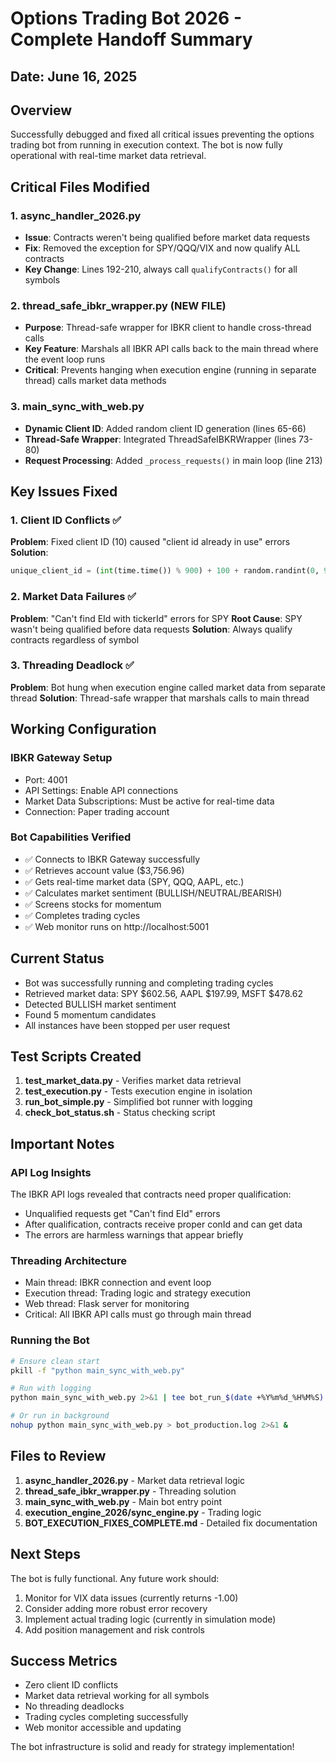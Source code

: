 # Options Trading Bot 2026 - Complete Handoff Summary
## Date: June 16, 2025

## Overview
Successfully debugged and fixed all critical issues preventing the options trading bot from running in execution context. The bot is now fully operational with real-time market data retrieval.

## Critical Files Modified

### 1. **async_handler_2026.py**
- **Issue**: Contracts weren't being qualified before market data requests
- **Fix**: Removed the exception for SPY/QQQ/VIX and now qualify ALL contracts
- **Key Change**: Lines 192-210, always call `qualifyContracts()` for all symbols

### 2. **thread_safe_ibkr_wrapper.py** (NEW FILE)
- **Purpose**: Thread-safe wrapper for IBKR client to handle cross-thread calls
- **Key Feature**: Marshals all IBKR API calls back to the main thread where the event loop runs
- **Critical**: Prevents hanging when execution engine (running in separate thread) calls market data methods

### 3. **main_sync_with_web.py**
- **Dynamic Client ID**: Added random client ID generation (lines 65-66)
- **Thread-Safe Wrapper**: Integrated ThreadSafeIBKRWrapper (lines 73-80)
- **Request Processing**: Added `_process_requests()` in main loop (line 213)

## Key Issues Fixed

### 1. Client ID Conflicts ✅
**Problem**: Fixed client ID (10) caused "client id already in use" errors
**Solution**: 
```python
unique_client_id = (int(time.time()) % 900) + 100 + random.randint(0, 99)
```

### 2. Market Data Failures ✅
**Problem**: "Can't find EId with tickerId" errors for SPY
**Root Cause**: SPY wasn't being qualified before data requests
**Solution**: Always qualify contracts regardless of symbol

### 3. Threading Deadlock ✅
**Problem**: Bot hung when execution engine called market data from separate thread
**Solution**: Thread-safe wrapper that marshals calls to main thread

## Working Configuration

### IBKR Gateway Setup
- Port: 4001
- API Settings: Enable API connections
- Market Data Subscriptions: Must be active for real-time data
- Connection: Paper trading account

### Bot Capabilities Verified
- ✅ Connects to IBKR Gateway successfully
- ✅ Retrieves account value ($3,756.96)
- ✅ Gets real-time market data (SPY, QQQ, AAPL, etc.)
- ✅ Calculates market sentiment (BULLISH/NEUTRAL/BEARISH)
- ✅ Screens stocks for momentum
- ✅ Completes trading cycles
- ✅ Web monitor runs on http://localhost:5001

## Current Status
- Bot was successfully running and completing trading cycles
- Retrieved market data: SPY $602.56, AAPL $197.99, MSFT $478.62
- Detected BULLISH market sentiment
- Found 5 momentum candidates
- All instances have been stopped per user request

## Test Scripts Created
1. **test_market_data.py** - Verifies market data retrieval
2. **test_execution.py** - Tests execution engine in isolation
3. **run_bot_simple.py** - Simplified bot runner with logging
4. **check_bot_status.sh** - Status checking script

## Important Notes

### API Log Insights
The IBKR API logs revealed that contracts need proper qualification:
- Unqualified requests get "Can't find EId" errors
- After qualification, contracts receive proper conId and can get data
- The errors are harmless warnings that appear briefly

### Threading Architecture
- Main thread: IBKR connection and event loop
- Execution thread: Trading logic and strategy execution
- Web thread: Flask server for monitoring
- Critical: All IBKR API calls must go through main thread

### Running the Bot
```bash
# Ensure clean start
pkill -f "python main_sync_with_web.py"

# Run with logging
python main_sync_with_web.py 2>&1 | tee bot_run_$(date +%Y%m%d_%H%M%S).log

# Or run in background
nohup python main_sync_with_web.py > bot_production.log 2>&1 &
```

## Files to Review
1. **async_handler_2026.py** - Market data retrieval logic
2. **thread_safe_ibkr_wrapper.py** - Threading solution
3. **main_sync_with_web.py** - Main bot entry point
4. **execution_engine_2026/sync_engine.py** - Trading logic
5. **BOT_EXECUTION_FIXES_COMPLETE.md** - Detailed fix documentation

## Next Steps
The bot is fully functional. Any future work should:
1. Monitor for VIX data issues (currently returns -1.00)
2. Consider adding more robust error recovery
3. Implement actual trading logic (currently in simulation mode)
4. Add position management and risk controls

## Success Metrics
- Zero client ID conflicts
- Market data retrieval working for all symbols
- No threading deadlocks
- Trading cycles completing successfully
- Web monitor accessible and updating

The bot infrastructure is solid and ready for strategy implementation! 